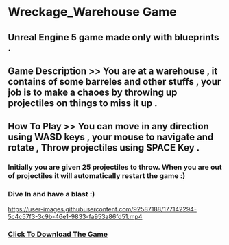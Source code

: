 # Wreckage_Warehouse Game

## Unreal Engine 5 game made only with blueprints . 

## Game Description >> You are at a warehouse , it contains of some barreles and other stuffs , your job  is to make a chaoes by throwing up projectiles on things to miss it up .

## How To Play >> You can move in any direction using WASD keys , your mouse to navigate and rotate , Throw projectiles using SPACE Key .

### Initially you are given 25 projectiles to throw. When you are out of projectiles it will automatically restart the game :)

### Dive In and have a blast :)

https://user-images.githubusercontent.com/92587188/177142294-5c4c57f3-3c9b-46e1-9833-fa953a86fd51.mp4


### [Click To Download The Game](https://drive.google.com/drive/folders/1QTGviiUDvxBhDkEy7wv0vKQTCHHQjqSL?usp=sharing)
